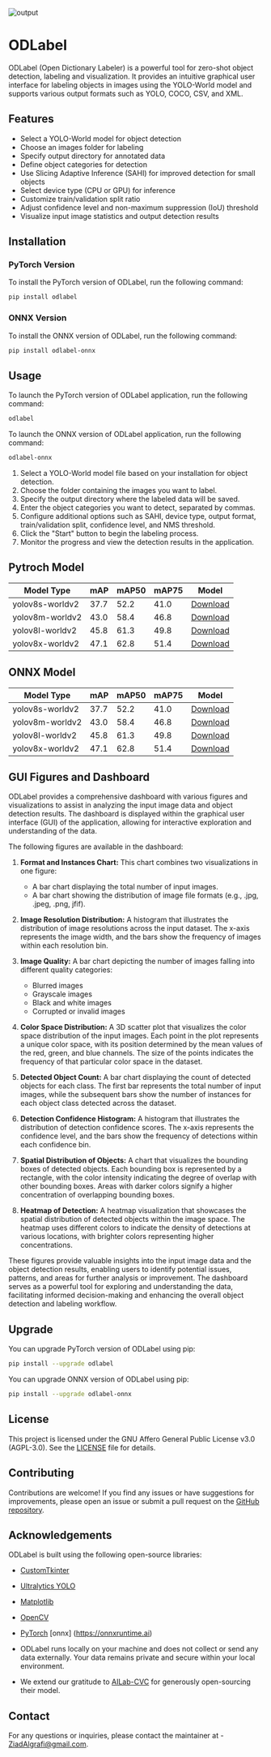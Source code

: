 ![output](https://github.com/Ziad-Algrafi/ODLabel/assets/117011801/0bf8f35d-5337-4ee4-b694-5c957fe25992)

# ODLabel

ODLabel (Open Dictionary Labeler) is a powerful tool for zero-shot object detection, labeling and visualization. It provides an intuitive graphical user interface for labeling objects in images using the YOLO-World model and supports various output formats such as YOLO, COCO, CSV, and XML.

## Features

- Select a YOLO-World model for object detection
- Choose an images folder for labeling
- Specify output directory for annotated data
- Define object categories for detection
- Use Slicing Adaptive Inference (SAHI) for improved detection for small objects
- Select device type (CPU or GPU) for inference
- Customize train/validation split ratio
- Adjust confidence level and non-maximum suppression (IoU) threshold
- Visualize input image statistics and output detection results

## Installation

### PyTorch Version

To install the PyTorch version of ODLabel, run the following command:

```bash
pip install odlabel

```

### ONNX Version

To install the ONNX version of ODLabel, run the following command:

```bash
pip install odlabel-onnx

```

## Usage

To launch the PyTorch version of ODLabel application, run the following command:

```bash
odlabel

```

To launch the ONNX version of ODLabel application, run the following command:

```bash
odlabel-onnx

```

1. Select a YOLO-World model file based on your installation for object detection.
2. Choose the folder containing the images you want to label.
3. Specify the output directory where the labeled data will be saved.
4. Enter the object categories you want to detect, separated by commas.
5. Configure additional options such as SAHI, device type, output format, train/validation split, confidence level, and NMS threshold.
6. Click the "Start" button to begin the labeling process.
7. Monitor the progress and view the detection results in the application.

## Pytroch Model

| Model Type      | mAP  | mAP50 | mAP75 | Model                                                                                         |
| --------------- | ---- | ----- | ----- | --------------------------------------------------------------------------------------------- |
| yolov8s-worldv2 | 37.7 | 52.2  | 41.0  | [Download](https://github.com/ultralytics/assets/releases/download/v8.2.0/yolov8s-worldv2.pt) |
| yolov8m-worldv2 | 43.0 | 58.4  | 46.8  | [Download](https://github.com/ultralytics/assets/releases/download/v8.2.0/yolov8m-worldv2.pt) |
| yolov8l-worldv2 | 45.8 | 61.3  | 49.8  | [Download](https://github.com/ultralytics/assets/releases/download/v8.2.0/yolov8l-worldv2.pt) |
| yolov8x-worldv2 | 47.1 | 62.8  | 51.4  | [Download](https://github.com/ultralytics/assets/releases/download/v8.2.0/yolov8x-worldv2.pt) |

## ONNX Model

| Model Type      | mAP  | mAP50 | mAP75 | Model                                                                                     |
| --------------- | ---- | ----- | ----- | ----------------------------------------------------------------------------------------- |
| yolov8s-worldv2 | 37.7 | 52.2  | 41.0  | [Download](https://github.com/Ziad-Algrafi/ODLabel/blob/main/assets/yolov8s-worldv2.onnx) |
| yolov8m-worldv2 | 43.0 | 58.4  | 46.8  | [Download](https://github.com/Ziad-Algrafi/ODLabel/blob/main/assets/yolov8m-worldv2.onnx) |
| yolov8l-worldv2 | 45.8 | 61.3  | 49.8  | [Download](https://github.com/Ziad-Algrafi/ODLabel/blob/main/assets/yolov8l-worldv2.onnx) |
| yolov8x-worldv2 | 47.1 | 62.8  | 51.4  | [Download](https://github.com/Ziad-Algrafi/ODLabel/blob/main/assets/yolov8x-worldv2.onnx) |

## GUI Figures and Dashboard

ODLabel provides a comprehensive dashboard with various figures and visualizations to assist in analyzing the input image data and object detection results. The dashboard is displayed within the graphical user interface (GUI) of the application, allowing for interactive exploration and understanding of the data.

The following figures are available in the dashboard:

1. **Format and Instances Chart:** This chart combines two visualizations in one figure:

   - A bar chart displaying the total number of input images.
   - A bar chart showing the distribution of image file formats (e.g., .jpg, .jpeg, .png, jfif).

2. **Image Resolution Distribution:** A histogram that illustrates the distribution of image resolutions across the input dataset. The x-axis represents the image width, and the bars show the frequency of images within each resolution bin.

3. **Image Quality:** A bar chart depicting the number of images falling into different quality categories:

   - Blurred images
   - Grayscale images
   - Black and white images
   - Corrupted or invalid images

4. **Color Space Distribution:** A 3D scatter plot that visualizes the color space distribution of the input images. Each point in the plot represents a unique color space, with its position determined by the mean values of the red, green, and blue channels. The size of the points indicates the frequency of that particular color space in the dataset.

5. **Detected Object Count:** A bar chart displaying the count of detected objects for each class. The first bar represents the total number of input images, while the subsequent bars show the number of instances for each object class detected across the dataset.

6. **Detection Confidence Histogram:** A histogram that illustrates the distribution of detection confidence scores. The x-axis represents the confidence level, and the bars show the frequency of detections within each confidence bin.

7. **Spatial Distribution of Objects:** A chart that visualizes the bounding boxes of detected objects. Each bounding box is represented by a rectangle, with the color intensity indicating the degree of overlap with other bounding boxes. Areas with darker colors signify a higher concentration of overlapping bounding boxes.

8. **Heatmap of Detection:** A heatmap visualization that showcases the spatial distribution of detected objects within the image space. The heatmap uses different colors to indicate the density of detections at various locations, with brighter colors representing higher concentrations.

These figures provide valuable insights into the input image data and the object detection results, enabling users to identify potential issues, patterns, and areas for further analysis or improvement. The dashboard serves as a powerful tool for exploring and understanding the data, facilitating informed decision-making and enhancing the overall object detection and labeling workflow.

## Upgrade

You can upgrade PyTorch version of ODLabel using pip:

```bash
pip install --upgrade odlabel

```

You can upgrade ONNX version of ODLabel using pip:

```bash
pip install --upgrade odlabel-onnx

```

## License

This project is licensed under the GNU Affero General Public License v3.0 (AGPL-3.0). See the [LICENSE](LICENSE) file for details.

## Contributing

Contributions are welcome! If you find any issues or have suggestions for improvements, please open an issue or submit a pull request on the [GitHub repository](https://github.com/Ziad-Algrafi/odlabel).

## Acknowledgements

ODLabel is built using the following open-source libraries:

- [CustomTkinter](https://github.com/TomSchimansky/CustomTkinter)
- [Ultralytics YOLO](https://github.com/ultralytics/ultralytics)
- [Matplotlib](https://matplotlib.org)
- [OpenCV](https://opencv.org)
- [PyTorch](https://pytorch.org)
  [onnx] (https://onnxruntime.ai)

- ODLabel runs locally on your machine and does not collect or send any data externally. Your data remains private and secure within your local environment.
- We extend our gratitude to [AILab-CVC](https://github.com/AILab-CVC) for generously open-sourcing their model.

## Contact

For any questions or inquiries, please contact the maintainer at - ZiadAlgrafi@gmail.com.
